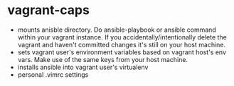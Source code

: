 # vagrant-caps



 * mounts anisble directory. Do ansible-playbook or ansible command within your vagrant instance. If you accidentally/intentionally delete the vagrant and haven't committed changes it's still on your host machine.
 * sets vagrant user's environment variables based on vagrant host's env vars. Make use of the same keys from your host machine.
 * installs ansible into vagrant user's virtualenv
 * personal .vimrc settings